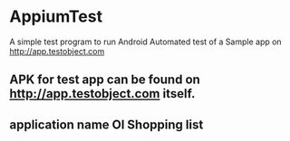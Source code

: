 # AppiumTest
A simple test program to run Android Automated test of a Sample app on http://app.testobject.com

## APK for test app can be found on http://app.testobject.com itself. 

## application name Ol Shopping list


